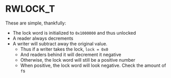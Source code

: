 # RWLOCK_T

These are simple, thankfully:

- The lock word is initialized to `0x1000000` and thus unlocked
- A reader always decrements 
- A writer will subtract away the original value.
  - Thus if a writer takes the lock, `lock = 0x0` 
  - And readers behind it will decrement it negative
  - Otherwise, the lock word will still be a positive number
  - When positive, the lock word will look negative. Check the amount of `f`s
